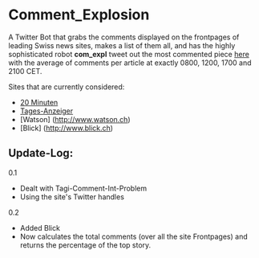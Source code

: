 # Comment_Explosion

A Twitter Bot that grabs the comments displayed on the frontpages of leading Swiss news sites, makes a list of them all, and has the highly sophisticated robot **com_expl** tweet out the most commented piece [here](https://twitter.com/com_expl) with the average of comments per article at exactly 0800, 1200, 1700 and 2100 CET.

Sites that are currently considered:

* [20 Minuten](http://www.20min.ch)
* [Tages-Anzeiger](http://www.tagesanzeiger.ch)
* [Watson] (http://www.watson.ch)
* [Blick] (http://www.blick.ch)

## Update-Log:

0.1
* Dealt with Tagi-Comment-Int-Problem
* Using the site's Twitter handles

0.2
* Added Blick
* Now calculates the total comments (over all the site Frontpages) and returns the percentage of the top story.


